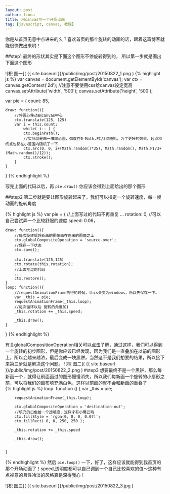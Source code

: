 ```yaml
---
layout: post
author: fiona
title: 用canvas写一个开场动画
tag: [javascript, canvas, 教程]
---
```


你是从首页无意中点进来的么？喜欢首页的那个旋转的动画的话，跟着这篇博客就能很快做出来哟！


##step1
最终的形状其实是下面这个图形不停旋转得到的， 所以第一步就是画出下面这个图形

![枳 图一]( {{ site.baseurl }}/public/img/post/20150822_1.png )
{% highlight js %}
var canvas = document.getElementById('canvas');
var ctx = canvas.getContext('2d');
//注意不要使用css给canvas设定宽高
canvas.setAttribute('width', '500');
canvas.setAttribute('height', '500');

var pie = {
    count: 85,

    draw: function(){
        //将圆心移动到canvas中心
        ctx.translate(125, 125)
        var i = this.count;
            while( i-- ) {
            ctx.beginPath();
            //实际就是画一堆同心圆，弧度在0-Math.PI/3间随机，为了更好的效果，起点和终点也都在小范围内随机了一下
            ctx.arc(0, 0, i+(Math.random()*35), Math.random(), Math.PI/3+(Math.random()/12));
            ctx.stroke();
        }
    }
}
{% endhighlight %}

写完上面的代码以后，再 `pie.draw()` 你应该会得到上面给出的那个图形  

##step2
第二步就是要让图形旋转起来了，我们可以指定一个旋转速度，每一帧动画的旋转角度

{% highlight js %}
var pie = {
   //上面写过的代码不再重复
    ...
    rotation: 0,
    //可以自己尝试弄一个比较舒服的速度
    speed: 0.06，

    draw: function(){
        //每次旋转后将新画的图像画在原来的图像之上
        ctx.globalCompositeOperation = 'source-over';
        //保存一下状态
        ctx.save();

        ctx.translate(125,125）
        ctx.rotate(this.rotation);
        //上面写过的代码
        ...
        ctx.restore();
    }
    loop: function(){
        //requestAnimationFrame执行的时候，this会变为windows，所以先保存一下。
        var _this = pie;
        requestAnimationFrame(_this.loop);
        //每次循环以后 旋转的角度加1
        _this.rotation += _this.speed;

        _this.draw();
    }
}
{% endhighlight %}

有关globalCompositionOperation相关可以[点击](https://developer.mozilla.org/zh-CN/docs/Web/API/Canvas_API/Tutorial/Compositing)了解，通过这样，我们可以得到一个旋转的初步图形，但是你应该已经发现，因为我们是一直叠加在以前的图形上，所以会越来越浓，最后变成一块黑饼，当然这不是我们想要的结果，所以接下来第三步就是解决这个问题。
![枳 图二]( {{ site.baseurl }}/public/img/post/20150822_2.png )
#step3
想要最终不是一个黑饼，那么每新画一个，就得让前面画过的图形慢慢消失，所以我们每新画一个旋转的小扇形之前，可以将我们的画布填充满白色，这样以前画的就不会和新画的重叠了  
{% highlight js %}
loop: function () {
        var  _this = pie;

        requestAnimationFrame(_this.loop);

        ctx.globalCompositeOperation = 'destination-out';
        //填充的白色给一个透明度，这样才有小尾巴哟
        ctx.fillStyle = 'rgba(0, 0, 0, 0.07)';
        ctx.fillRect( 0, 0, 250, 250 );

        _this.rotation += _this.speed
        
        _this.draw();


    }
{% endhighlight %}
然后 `pie.loop()` 一下，好了，这样应该就能得到我首页的那个开场动画了！speed,透明度都可以自己调到一个自己比较喜欢的值～这种有点禅意的且性冷淡的风格真是深得我心！

![枳 图三]( {{ site.baseurl }}/public/img/post/20150822_3.jpg )
